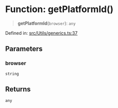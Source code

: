 # Function: getPlatformId()

> **getPlatformId**(`browser`): `any`

Defined in: [src/Utils/generics.ts:37](https://github.com/Fokusdotid/bail/blob/043003e0dc220c8f52aef36f90c7026f3a192427/src/Utils/generics.ts#L37)

## Parameters

### browser

`string`

## Returns

`any`
